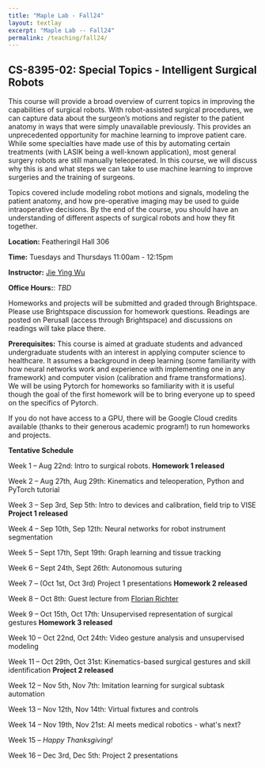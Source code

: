 ```yaml
---
title: "Maple Lab - Fall24"
layout: textlay
excerpt: "Maple Lab -- Fall24"
permalink: /teaching/fall24/
---
```


## CS-8395-02: Special Topics - Intelligent Surgical Robots

This course will provide a broad overview of current topics in improving the capabilities of surgical robots. With robot-assisted surgical procedures, we can capture data about the surgeon’s motions and register to the patient anatomy in ways that were simply unavailable previously. This provides an unprecedented opportunity for machine learning to improve patient care. While some specialties have made use of this by automating certain treatments (with LASIK being a well-known application), most general surgery robots are still manually teleoperated. In this course, we will discuss why this is and what steps we can take to use machine learning to improve surgeries and the training of surgeons.

Topics covered include modeling robot motions and signals, modeling the patient anatomy, and how pre-operative imaging may be used to guide intraoperative decisions. By the end of the course, you should have an understanding of different aspects of surgical robots and how they fit together.

**Location:** Featheringil Hall 306

**Time:** Tuesdays and Thursdays 11:00am - 12:15pm

**Instructor:** [Jie Ying Wu](https://engineering.vanderbilt.edu/bio/jieying-wu/)

**Office Hours:**: *TBD*

Homeworks and projects will be submitted and graded through Brightspace. Please use Brightspace discussion for homework questions. Readings are posted on Perusall (access through Brightspace) and discussions on readings will take place there.

**Prerequisites:** This course is aimed at graduate students and advanced undergraduate students with an interest in applying computer science to healthcare. It assumes a background in deep learning (some familiarity with how neural networks work and experience with implementing one in any framework) and computer vision (calibration and frame transformations). We will be using Pytorch for homeworks so familiarity with it is useful though the goal of the first homework will be to bring everyone up to speed on the specifics of Pytorch.

If you do not have access to a GPU, there will be Google Cloud credits available (thanks to their generous academic program!) to run homeworks and projects.

**Tentative Schedule**

Week 1 – Aug 22nd: Intro to surgical robots. **Homework 1 released**

Week 2 – Aug 27th, Aug 29th: Kinematics and teleoperation, Python and PyTorch tutorial

Week 3 – Sep 3rd, Sep 5th: Intro to devices and calibration, field trip to VISE **Project 1 released**

Week 4 – Sep 10th, Sep 12th: Neural networks for robot instrument segmentation

Week 5 – Sept 17th, Sept 19th: Graph learning and tissue tracking

Week 6 – Sept 24th, Sept 26th: Autonomous suturing

Week 7 – (Oct 1st, Oct 3rd) Project 1 presentations **Homework 2 released**

Week 8 – Oct 8th: Guest lecture from [Florian Richter](https://florianengineering.com/about)

Week 9 – Oct 15th, Oct 17th: Unsupervised representation of surgical gestures **Homework 3 released**

Week 10 – Oct 22nd, Oct 24th: Video gesture analysis and unsupervised modeling

Week 11 – Oct 29th, Oct 31st: Kinematics-based surgical gestures and skill identification **Project 2 released**

Week 12 – Nov 5th, Nov 7th: Imitation learning for surgical subtask automation

Week 13 – Nov 12th, Nov 14th: Virtual fixtures and controls

Week 14 – Nov 19th, Nov 21st: AI meets medical robotics - what's next? 

Week 15 – *Happy Thanksgiving!*

Week 16 – Dec 3rd, Dec 5th: Project 2 presentations